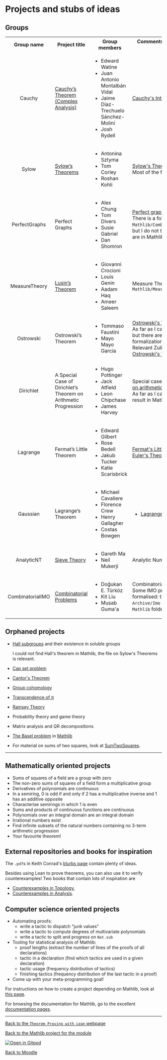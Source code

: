 #  Projects and stubs of ideas

##  Groups

<table><tbody>
<tr>
  <th align="center">
Group name
  </th>
  <th>
Project title
  </th>
  <th>
Group members
  </th>
  <th>
Comments and possible Mathlib reference
  </th>
</tr>

<tr>
  <td align="center">Cauchy
  </td>
  <td>
<a href="https://github.com/EdwardWatine/MA4N1">Cauchy’s Theorem (Complex Analysis)</a>
  </td>
  <td>
    <ul>
      <li>Edward Watine</li>
      <li>Juan Antonio Montalb&aacute;n Vidal</li>
      <li>Jaime D&iacute;az-Trechuelo S&aacute;nchez-Molin&iacute;</li>
      <li>Josh Rydell</li>
    </ul>
  </td>
  <td>
<a href="https://en.wikipedia.org/wiki/Cauchy%27s_integral_formula">Cauchy's Integral Formula</a> in <a href="https://leanprover-community.github.io/mathlib4_docs/find/?pattern=Complex.two_pi_I_inv_smul_circleIntegral_sub_inv_smul_of_differentiable_on_off_countable#doc">Mathlib</a>
  </td>
</tr>

<tr>
  <td align="center">Sylow
  </td>
  <td>
<a href="https://github.com/tom-corley/syl_thm_env">Sylow’s Theorems</a>
  </td>
  <td>
    <ul>
      <li>Antonina Sztyma</li>
      <li>Tom Corley</li>
      <li>Roshan Kohli</li>
    </ul>
  </td>
  <td>
<a href="https://en.wikipedia.org/wiki/Sylow_theorems">Sylow's Theorems</a> in <a href="https://leanprover-community.github.io/mathlib4_docs/find/?pattern=Sylow.exists_subgroup_card_pow_prime_le#doc">Mathlib</a>.<br />
Most of the file <a href="https://leanprover-community.github.io/mathlib4_docs/Mathlib/GroupTheory/Sylow.html">Sylow</a> is relevant.
  </td>
</tr>

<tr>
  <td align="center">PerfectGraphs
  </td>
  <td>
Perfect Graphs
  </td>
  <td>
    <ul>
      <li>Alex Chung</li>
      <li>Tom Divers</li>
      <li>Susie Gabriel</li>
      <li>Dan Shomron</li>
    </ul>
  </td>
  <td>
<a href="https://en.wikipedia.org/wiki/Perfect_graph">Perfect graphs</a> and examples.<br />
There is a folder <code>Mathlib/Combinatorics/SimpleGraph/</code>,
but I do not think that perfect graphs are in Mathlib.
  </td>
</tr>

<tr>
  <td align="center">MeasureTheory
  </td>
  <td>
<a href="https://github.com/AadamHaq/MA4N1-Theorem-Proving-with-Lean">Lusin’s Theorem</a>
  </td>
  <td>
    <ul>
      <li>Giovanni Crocioni</li>
      <li>Louis Genin</li>
      <li>Aadam Haq</li>
      <li>Ameer Saleem</li>
    </ul>
  </td>
  <td>
Measure Theory folder <code>Mathlib/MeasureTheory/</code>
  </td>
</tr>

<tr>
  <td align="center">Ostrowski
  </td>
  <td>
Ostrowski’s Theorem
  </td>
  <td>
    <ul>
      <li>Tommaso Faustini</li>
      <li>Mayo Mayo Garc&iacute;a</li>
    </ul>
  </td>
  <td>
<a href="https://en.wikipedia.org/wiki/Ostrowski%27s_theorem">Ostrowski's Theorem</a>.<br />
As far as I can tell, it is not in Mathlib, but there are some (possible) formalizations.<br />
Relevant Zulip chats:
<a href="https://leanprover.zulipchat.com/#narrow/stream/116395-maths/topic/Seminar.20--.20London.20Learning.20Lean/near/362025148">Link to LLL</a> and
<a href="https://leanprover.zulipchat.com/#narrow/stream/217875-Is-there-code-for-X.3F/topic/Ostrowski's.20theorem">Ostrowski's Theorem thread</a>
  </td>
</tr>

<tr>
  <td align="center">Dirichlet
  </td>
  <td>
A Special Case of Dirichlet’s Theorem on Arithmetic Progression
  </td>
  <td>
    <ul>
      <li>Hugo Pottinger</li>
      <li>Jack Atfield</li>
      <li>Leon Chipchase</li>
      <li>James Harvey</li>
    </ul>
  </td>
  <td>
Special case of <a href="https://en.wikipedia.org/wiki/Dirichlet%27s_theorem_on_arithmetic_progressions">Dirichlet's Theorem on arithmetic progressions</a>.<br />
As far as I can tell, there is no explicit result in Mathlib in this direction.
  </td>
</tr>

<tr>
  <td align="center">Lagrange
  </td>
  <td>
Fermat’s Little Theorem
  </td>
  <td>
    <ul>
      <li>Edward Gilbert</li>
      <li>Rose Bedell</li>
      <li>Jakub Tucker</li>
      <li>Katie Scarisbrick</li>
    </ul>
  </td>
  <td>
<a href="https://en.wikipedia.org/wiki/Fermat%27s_little_theorem">Fermat's Little Theorem</a> in <a href="https://leanprover-community.github.io/mathlib4_docs/find/?pattern=ZMod.pow_card#doc">Mathlib</a><br />
<a href="https://en.wikipedia.org/wiki/Euler%27s_theorem">Euler's Theorem</a> in <a href="https://leanprover-community.github.io/mathlib4_docs/find/?pattern=FiniteField.pow_card_sub_one_eq_one#doc">Mathlib</a>
  </td>
</tr>

<tr>
  <td align="center">Gaussian
  </td>
  <td>
Lagrange’s Theorem
  </td>
  <td>
    <ul>
      <li>Michael Cavaliere</li>
      <li>Florence Crew</li>
      <li>Henry Gallagher</li>
      <li>Costas Bowgen</li>
    </ul>
  </td>
  <td>
    <ul>
      <li><a href="https://en.wikipedia.org/wiki/Lagrange%27s_theorem_(group_theory)">Lagrange's Theorem</a> in <a href="https://leanprover-community.github.io/mathlib4_docs/find/?pattern=Subgroup.card_subgroup_dvd_card#doc">Mathlib</a></li>
    </ul>
  </td>
</tr>

<tr>
  <td align="center">AnalyticNT
  </td>
  <td>
<a href="https://github.com/grhkm21/LakeSeave">Sieve Theory</a>
  </td>
  <td>
    <ul>
      <li>Gareth Ma</li>
      <li>Neil Mukerji</li>
    </ul>
  </td>
  <td>
Analytic Number Theory
  </td>
</tr>

<tr>
  <td align="center">CombinatorialIMO
  </td>
  <td>
<a href="https://github.com/mgsium/102_comb_lean">Combinatorial Problems</a>
  </td>
  <td>
    <ul>
      <li>Do&gbreve;ukan E. T&uuml;rk&ouml;z</li>
      <li>Kit Liu</li>
      <li>Musab Guma'a</li>
    </ul>
  </td>
  <td>
Combinatorial IMO Problems.<br />
Some IMO problems have been formalised: they should all be in <code>Archive/Imo</code>
(*not* inside the <code>Mathlib</code> folder!)
  </td>
</tr>
</tbody></table>

##  Orphaned projects

* [Hall subgroups](https://en.wikipedia.org/wiki/Hall_subgroup) and their existence in soluble groups

  I could not find Hall's theorem in Mathlib, the file on Sylow's Theorems is relevant.
* [Cap set problem](https://en.wikipedia.org/wiki/Cap_set)
* [Cantor's Theorem](https://en.wikipedia.org/wiki/Cantor%27s_theorem)
* [Group cohomology](https://en.wikipedia.org/wiki/Group_cohomology)
* [Transcendence of &pi;](https://en.wikipedia.org/wiki/Lindemann%E2%80%93Weierstrass_theorem)
* [Ramsey Theory](https://en.wikipedia.org/wiki/Ramsey_theory)
* Probability theory and game theory
* Matrix analysis and QR decompositions
* [The Basel problem](https://en.wikipedia.org/wiki/Basel_problem) in [Mathlib](https://leanprover-community.github.io/mathlib4_docs/find/?pattern=hasSum_zeta_two#doc)
* For material on sums of two squares, look at [SumTwoSquares](https://leanprover-community.github.io/mathlib4_docs/Mathlib/NumberTheory/SumTwoSquares.html).

---

##  Mathematically oriented projects

* Sums of squares of a field are a group with zero
* The non-zero sums of squares of a field form a multiplicative group
* Derivatives of polynomials are continuous
* In a semiring, 0 is odd if and only if 2 has a multiplicative inverse and 1 has an additive opposite
* Characterise semirings in which 1 is even
* Sums and products of continuous functions are continuous
* Polynomials over an integral domain are an integral domain
* Irrational numbers exist
* Find infinite subsets of the natural numbers containing no 3-term arithmetic progression
* Your favourite theorem!

##  External repositories and books for inspiration

The `.pdf`s in Keith Conrad's [blurbs page](https://kconrad.math.uconn.edu/blurbs/) contain plenty of ideas.

Besides using Lean to prove theorems, you can also use it to verify counterexamples!
Two books that contain lots of inspiration are
* [Counterexamples in Topology](https://link.springer.com/book/10.1007/978-1-4612-6290-9),
* [Counterexamples in Analysis](https://faculty.ksu.edu.sa/sites/default/files/_olmsted_1.pdf).

##  Computer science oriented projects

* Automating proofs:
  * write a tactic to dispatch "junk values"
  * write a tactic to compute degrees of multivariate polynomials
  * write a tactic to split and progress on `Nat.sub`
* Tooling for statistical analysis of Mathlib:
  * proof lengths (extract the number of lines of the proofs of all declarations)
  * tactic in a declaration (find which tactics are used in a given declaration)
  * tactic usage (frequency distribution of tactics)
  * finishing tactics (frequency distribution of the last tactic in a proof)
* Come up with your meta-programming goal!

For instructions on how to create a project depending on Mathlib, look at [this page](instructions_for_new_project).

For browsing the documentation for Mathlib, go to the excellent [documentation pages](https://leanprover-community.github.io/mathlib4_docs/).

---

[Back to the `Theorem Proving with Lean` webpage](https://adomani.github.io/Syllabus/MA4N1/toc)

[Back to the Mathlib project for the module](https://github.com/adomani/MA4N1_2023)

[![Open in Gitpod](https://gitpod.io/button/open-in-gitpod.svg)](https://gitpod.io/#https://github.com/adomani/MA4N1_2023)

[Back to Moodle](https://moodle.warwick.ac.uk/course/view.php?id=58287#section-0)
